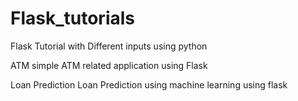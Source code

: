 # Flask_tutorials
Flask Tutorial with Different inputs using python

ATM 
  simple ATM related application using Flask

Loan Prediction 
  Loan Prediction using machine learning using flask 
